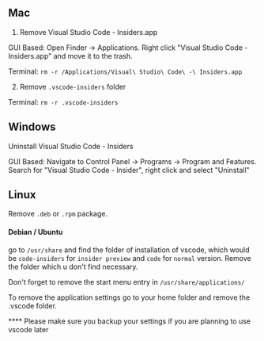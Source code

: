 ## Mac

1) Remove Visual Studio Code - Insiders.app

GUI Based: Open Finder -> Applications. Right click "Visual Studio Code - Insiders.app" and move it to the trash. 

Terminal: `rm -r /Applications/Visual\ Studio\ Code\ -\ Insiders.app`

2) Remove `.vscode-insiders` folder

Terminal: `rm -r .vscode-insiders`

## Windows

Uninstall Visual Studio Code - Insiders

GUI Based: Navigate to Control Panel -> Programs -> Program and Features. Search for "Visual Studio Code - Insider", right click and select "Uninstall"

## Linux

Remove `.deb` or `.rpm` package.

#### Debian / Ubuntu


go to `/usr/share` and find the folder of installation of vscode, which would be `code-insiders` for `insider preview` and `code` for `normal` version. Remove the folder which u don't find necessary. 

Don't forget to remove the start menu entry in `/usr/share/applications/`

To remove the application settings go to your home folder and remove the .vscode folder.

**** Please make sure you backup your settings if you are planning to use vscode later

